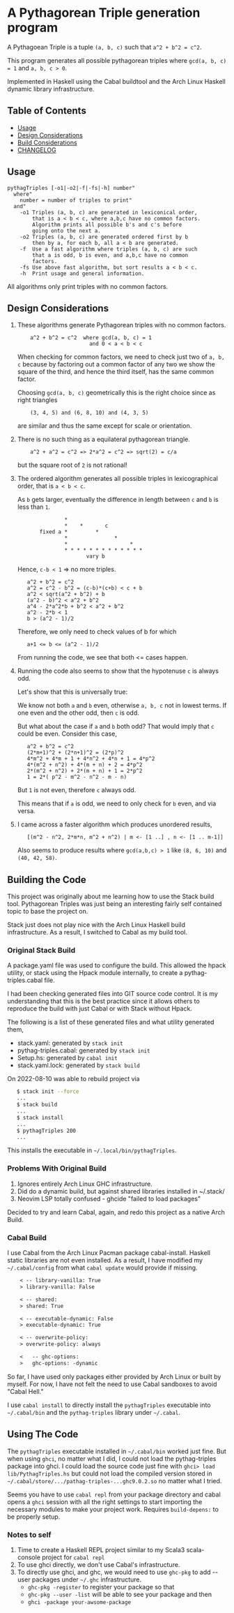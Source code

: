 # A Pythagorean Triple generation program

A Pythagoean Triple is a tuple `(a, b, c)` such that `a^2 + b^2 = c^2`.

This program generates all possible pythagorean triples where
`gcd(a, b, c) = 1` and `a, b, c > 0`.

Implemented in Haskell using the Cabal buildtool and the
Arch Linux Haskell dynamic library infrastructure.

## Table of Contents

* [Usage](#usage)
* [Design Considerations](#design-considerations)
* [Build Considerations](#building-the-code)
* [CHANGELOG](CHANGELOG.md#revision-history-for-pythag-triples)

## Usage

```text
pythagTriples [-o1|-o2|-f|-fs|-h] number"
  where"
    number = number of triples to print"
  and"
    -o1 Triples (a, b, c) are generated in lexiconical order,
        that is a < b < c, where a,b,c have no common factors.
        Algorithm prints all possible b's and c's before
        going onto the next a.
    -o2 Triples (a, b, c) are generated ordered first by b
        then by a, for each b, all a < b are generated.
    -f  Use a fast algorithm where triples (a, b, c) are such
        that a is odd, b is even, and a,b,c have no common
        factors.
    -fs Use above fast algorithm, but sort results a < b < c.
    -h  Print usage and general information.
```

All algorithms only print triples with no common factors.

## Design Considerations

1. These algorithms generate Pythagorean triples with no common factors.

   ```text
       a^2 + b^2 = c^2  where gcd(a, b, c) = 1
                          and 0 < a < b < c
   ```

   When checking for common factors, we need to check just two
   of `a, b, c` because by factoring out a common factor of
   any two we show the square of the third, and hence the
   third itself, has the same common factor.

   Choosing `gcd(a, b, c)` geometrically this is the right choice
   since as right triangles

   ```text
       (3, 4, 5) and (6, 8, 10) and (4, 3, 5)
   ```

   are similar and thus the same except for scale or orientation.

2. There is no such thing as a equilateral pythagorean triangle.

   ```text
       a^2 + a^2 = c^2 => 2*a^2 = c^2 => sqrt(2) = c/a
   ```

   but the square root of `2` is not rational!

3. The ordered algorithm generates all possible triples in lexicographical
   order, that is `a < b < c`.

   As `b` gets larger, eventually the difference in length
   between `c` and `b` is less than `1`.

   ```text
                  *
                  *    *       c
          fixed a *         *
                  *               *
                  *                    *
                  * * * * * * * * * * * * *
                         vary b
   ```

   Hence, `c-b < 1` => no more triples.

   ```text
      a^2 + b^2 = c^2
      a^2 = c^2 - b^2 = (c-b)*(c+b) < c + b
      a^2 < sqrt(a^2 + b^2) + b
      (a^2 - b)^2 < a^2 + b^2
      a^4 - 2*a^2*b + b^2 < a^2 + b^2
      a^2 - 2*b < 1
      b > (a^2 - 1)/2
   ```

   Therefore, we only need to check values of b for which

   ```text
      a+1 <= b <= (a^2 - 1)/2
   ```

   From running the code, we see that both <= cases happen.

4. Running the code also seems to show that the hypotenuse `c`
   is always odd.

   Let's show that this is universally true:

   We know not both `a` and `b` even, otherwise `a, b, c` not in
   lowest terms. If one even and the other odd, then `c` is odd.

   But what about the case if `a` and `b` both odd? That would imply
   that `c` could be even. Consider this case,

   ```text
      a^2 + b^2 = c^2
      (2*m+1)^2 + (2*n+1)^2 = (2*p)^2
      4*m^2 + 4*m + 1 + 4*n^2 + 4*n + 1 = 4*p^2
      4*(m^2 + n^2) + 4*(m + n) + 2 = 4*p^2
      2*(m^2 + n^2) + 2*(m + n) + 1 = 2*p^2
      1 = 2*( p^2 - m^2 - n^2 - m - n)
   ```

   But `1` is not even, therefore `c` always odd.

   This means that if `a` is odd, we need to only check for `b` even,
   and via versa.

5. I came across a faster algorithm which produces unordered results,

   ```text
      [(m^2 - n^2, 2*m*n, m^2 + n^2) | m <- [1 ..] , n <- [1 .. m-1]]
   ```

   Also seems to produce results where `gcd(a,b,c) > 1`
   like `(8, 6, 10)` and `(40, 42, 58)`.

## Building the Code

This project was originally about me learning how to use the Stack
build tool. Pythagorean Triples was just being an interesting fairly
self contained topic to base the project on.

Stack just does not play nice with the Arch Linux Haskell build
infrastructure. As a result, I switched to Cabal as my build tool.

### Original Stack Build

A package.yaml file was used to configure the build. This allowed the
hpack utility, or stack using the Hpack module internally, to create
a pythag-triples.cabal file.

I had been checking generated files into GIT source code control. It is
my understanding that this is the best practice since it allows others
to reproduce the build with just Cabal or with Stack without Hpack.

The following is a list of these generated files and what utility
generated them,

* stack.yaml: generated by `stack init`
* pythag-triples.cabal: generated by `stack init`
* Setup.hs: generated by `cabal init`
* stack.yaml.lock: generated by `stack build`

On 2022-08-10 was able to rebuild project via

```bash
   $ stack init --force
   ...
   $ stack build
   ...
   $ stack install
   ...
   $ pythagTriples 200
   ...
```

This installs the executable in `~/.local/bin/pythagTriples`.

### Problems With Original Build

1. Ignores entirely Arch Linux GHC infrastructure.
2. Did do a dynamic build, but against shared libraries installed in ~/.stack/
3. Neovim LSP totally confused - ghcide "failed to load packages"

Decided to try and learn Cabal, again, and redo this project as
a native Arch Build.

### Cabal Build

I use Cabal from the Arch Linux Pacman package cabal-install. Haskell
static libraries are not even installed. As a result, I have modified
my `~/.cabal/config` from what `cabal update` would provide if missing.

```diff
    < -- library-vanilla: True
    > library-vanilla: False

    < -- shared:
    > shared: True

    < -- executable-dynamic: False
    > executable-dynamic: True

    < -- overwrite-policy:
    > overwrite-policy: always

    <   -- ghc-options:
    >   ghc-options: -dynamic
```

So far, I have used only packages either provided by Arch Linux or built
by myself. For now, I have not felt the need to use Cabal sandboxes to
avoid "Cabal Hell."

I use `cabal install` to directly install the `pythagTriples` executable
into `~/.cabal/bin` and the `pythag-triples` library under `~/.cabal`.

## Using The Code

The `pythagTriples` executable installed in `~/.cabal/bin` worked just
fine. But when using `ghci`, no matter what I did, I could not load the
pythag-triples package into ghci. I could load the source code just fine
with `ghci> load lib/PythagTriples.hs` but could not load the compiled
version stored in `~/.cabal/store/.../pathag-triples-...ghc9.0.2.so` no
matter what I tried.

Seems you have to use `cabal repl` from your package directory and cabal
opens a `ghci` session with all the right settings to start importing
the necessary modules to make your project work. Requires
`build-depens:` to be properly setup.

### Notes to self

1. Time to create a Haskell REPL project similar to my
   Scala3 scala-console project for `cabal repl`
2. To use ghci directly, we don't use Cabal's infrastructure.
3. To directly use ghci, and ghc, we would need to use `ghc-pkg`
   to add --user packages under `~/.ghc` infrastructure.
   * `ghc-pkg -register` to register your package so that
   * `ghc-pkg --user -list` will be able to see your package and then
   * `ghci -package your-awsome-package`
